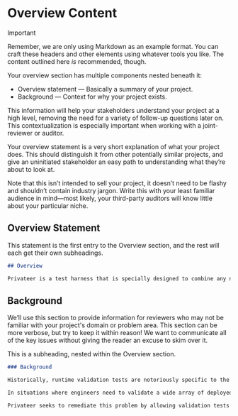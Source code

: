 # Overview Content

> [!IMPORTANT]
> Remember, we are only using Markdown as an example format. You can craft these headers and other elements using whatever tools you like. The content outlined here _is_ recommended, though.

Your overview section has multiple components nested beneath it:

- Overview statement — Basically a summary of your project.
- Background — Context for why your project exists.

This information will help your stakeholders understand your project at a high level, removing the need for a variety of follow-up questions later on. This contextualization is especially important when working with a joint-reviewer or auditor.

Your overview statement is a very short explanation of what your project does. This should distinguish it from other potentially similar projects, and give an uninitiated stakeholder an easy path to understanding what they’re about to look at.

Note that this isn’t intended to sell your project, it doesn’t need to be flashy and shouldn’t contain industry jargon. Write this with your least familiar audience in mind—most likely, your third-party auditors will know little about your particular niche.

## Overview Statement

This statement is the first entry to the Overview section, and the rest will each get their own subheadings.

```md
## Overview

Privateer is a test harness that is specially designed to combine any number of validation test packs into a single runtime that will harmonize inputs, executions, and outputs. The Privateer SDK enables the creation of test plugins, nicknamed _raids_, which can be selected and executed by Privateer users one at a time or in groups.
```

## Background

We’ll use this section to provide information for reviewers who may not be familiar with your project's domain or problem area. This section can be more verbose, but try to keep it within reason! We want to communicate all of the key issues without giving the reader an excuse to skim over it.

This is a subheading, nested within the Overview section.

```md
### Background

Historically, runtime validation tests are notoriously specific to the resource they're validating. While the validators are powerful, they typically only address a single use case.

In situations where engineers need to validate a wide array of deployed resources, they must build a custom solution that incorporates the commands and configurations for each validation tool.

Privateer seeks to remediate this problem by allowing validation tests to be built as plugins which adhere to the Simplified Compliance Infrastructure model. Each plugin receive their configuration from the Privateer runtime, and subsequently pass their outputs back to Privateer for logging and writing. When multiple plugins are executed by a user, only a single config is required, all executions log together, and the output will always be provided together in a matching format.
```
